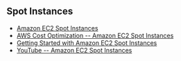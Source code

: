 
## Spot Instances

- [Amazon EC2 Spot Instances](https://aws.amazon.com/ec2/spot/)
- [AWS Cost Optimization -- Amazon EC2 Spot Instances](https://aws.amazon.com/aws-cost-management/aws-cost-optimization/spot-instances/)
- [Getting Started with Amazon EC2 Spot Instances](https://aws.amazon.com/ec2/spot/getting-started/)
- [YouTube -- Amazon EC2 Spot Instances](https://www.youtube.com/playlist?list=PLhr1KZpdzukeB9wTYaVzxgIYuLiMcrgEI)
